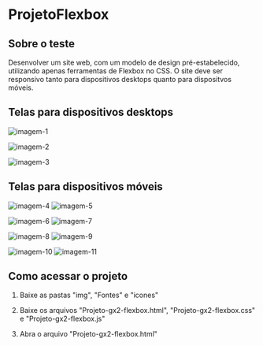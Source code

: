# ProjetoFlexbox

## Sobre o teste
Desenvolver um site web, com um modelo de design pré-estabelecido, utilizando apenas ferramentas de Flexbox no CSS. O site deve ser responsivo tanto para dispositivos desktops quanto para dispositvos móveis.

## Telas para dispositivos desktops
 
![imagem-1](https://github.com/Pedro-HK/Projeto-flexbox/blob/main/img/Screenshot-1.png)

![imagem-2](https://github.com/Pedro-HK/Projeto-flexbox/blob/main/img/Screenshot-2.png)

![imagem-3](https://github.com/Pedro-HK/Projeto-flexbox/blob/main/img/Screenshot-3.png)

## Telas para dispositivos móveis
![imagem-4](https://github.com/Pedro-HK/Projeto-flexbox/blob/main/img/Screenshot-4.png) ![imagem-5](https://github.com/Pedro-HK/Projeto-flexbox/blob/main/img/Screenshot-5.png)

![imagem-6](https://github.com/Pedro-HK/Projeto-flexbox/blob/main/img/Screenshot-6.png) ![imagem-7](https://github.com/Pedro-HK/Projeto-flexbox/blob/main/img/Screenshot-7.png)

![imagem-8](https://github.com/Pedro-HK/Projeto-flexbox/blob/main/img/Screenshot-8.png) ![imagem-9](https://github.com/Pedro-HK/Projeto-flexbox/blob/main/img/Screenshot-9.png)

![imagem-10](https://github.com/Pedro-HK/Projeto-flexbox/blob/main/img/Screenshot-10.png) ![imagem-11](https://github.com/Pedro-HK/Projeto-flexbox/blob/main/img/Screenshot-11.png)

## Como acessar o projeto

1) Baixe as pastas "img", "Fontes" e "icones"

2) Baixe os arquivos "Projeto-gx2-flexbox.html", "Projeto-gx2-flexbox.css" e "Projeto-gx2-flexbox.js"

3) Abra o arquivo "Projeto-gx2-flexbox.html"
